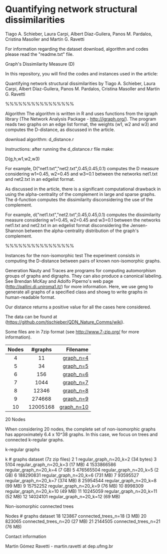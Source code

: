 # Quantifying network structural dissimilarities 

Tiago A. Schieber, Laura Carpi, Albert Díaz-Guilera, Panos M. Pardalos, Cristina Masoller and Martín G. Ravetti

For information regarding the dataset download, algorithm and codes please read the "readme.txt" file.

Graph's Dissimilarity Measure  (D)


In this repository, you will find the codes and instances used in the article:

Quantifying network structural dissimilarities by Tiago A. Schieber, Laura Carpi, Albert Díaz-Guilera, Panos M. Pardalos, Cristina Masoller and Martín G. Ravetti


%%%%%%%%%%%%%%%%

Algorithm
The algorithm is written in R and uses functions from the igraph library (The Network Analysis Package - http://igraph.org/). The program reads two graphs on an edge list format, the weights (w1, w2 and w3) and computes the D-distance, as discussed in the article. 

download algorithm: d_distance.r

Instructions: after running the d_distance.r file make:

D(g,h,w1,w2,w3)

For example, D("net1.txt","net2.txt",0.45,0.45,0.1) computes the D measure considering w1=0.45, w2=0.45 and w3=0.1 between the networks net1.txt and net2.txt in an edgelist format.

As discussed in the article, there is a significant computational drawback in using the alpha-centrality of the complement in large and sparse graphs. The d-function computes the dissimilarity disconsidering the use of the complement. 

For example, d("net1.txt","net2.txt",0.45,0.45,0.1) computes the dissimilarity measure considering w1=0.45, w2=0.45 and w3=0.1 between the networks net1.txt and net2.txt in an edgelist format disconsidering the Jensen-Shannon between the alpha-centrality distribution of the graph's complement.


%%%%%%%%%%%%%%%%

Instances for the non-isomorphic test
The experiment consists in computing the D-distance between pairs of known non-isomorphic graphs.  

Generation
Nauty and Traces are programs for computing automorphism groups of graphs and digraphs. They can also produce a canonical labeling. See Brendan McKay and Adolfo Piperno's web page (http://pallini.di.uniroma1.it/) for more information.
Here, we use geng to generate all graphs of a specified class and showg to write graphs in human-readable format.

Our distance returns a positive value for all the cases here considered.

The data can be found at (https://github.com/tischieber/QDN_Nature_Comms/wiki).

Some files are in 7zip format (see http://www.7-zip.org/ for more information).


|Nodes| #graphs| Filename  |
|:-------------:|:-------------:| -----:| 
| 4 | 11|[graph_n=4](https://drive.google.com/file/d/0B92qPSf2Wn1LYnk0b0IteW9ISXM/view) |
|5|34|[graph_n=5](https://drive.google.com/file/d/0B92qPSf2Wn1LZDFYYmVES01WZEk/view)|
|6|156|[graph_n=6](https://drive.google.com/file/d/0B92qPSf2Wn1LdGRZR1diNy1DYUk/view)|
|7|1044|[graph_n=7](https://drive.google.com/file/d/0B92qPSf2Wn1LNk4ySVVJOGo5cEE/view)|
|8|12346|[graph_n=8](https://drive.google.com/file/d/0B92qPSf2Wn1Ld1lZeW83X0pENm8/view)|
|9|274668|[graph_n=9](https://drive.google.com/file/d/0B92qPSf2Wn1LNC1GX1RIdG1xUk0/view)|
|10|12005168|[graph_n=10](https://drive.google.com/file/d/0B92qPSf2Wn1LNzVQQjJ2VjhRWFE/view)|


20 Nodes

When considering 20 nodes, the complete set of non-isomorphic graphs has approximately 6.4 x 10^38 graphs. In this case, we focus on trees and connected k-regular graphs. 

k-regular graphs


k	 # graphs
	  dataset           (7z zip files)
2 
	1 	        regular_graph_n=20_k=2   (34 bytes)
3	5104            regular_graph_n=20_k=3   (17 MB)
4	1533866586 	regular_graph_n=20_k=4   (7 GB)
5	476565504 	regular_graph_n=20_k=5   (2 GB)
6	188290831 	regular_graph_n=20_k=6   (731 MB)
7	93595527 	regular_graph_n=20_k=7   (374 MB)
8	25954544 	regular_graph_n=20_k=8   (99 MB)
9	15752252 	regular_graph_n=20_k=9   (76 MB)
10	8998309 	regular_graph_n=20_k=10  (49 MB)
11	10245059 	regular_graph_n=20_k=11  (52 MB)
12 	14024101	regular_graph_n=20_k=12  (69 MB) 


Non-isomorphic connected trees


Nodes	 # graphs
	  dataset
18 	123867 	    connected_trees_n=18 (3 MB) 
20 	823065	    connected_trees_n=20 (27 MB) 
21	2144505	    connected_trees_n=21 (76 MB)
 


Contact information

Martin Gómez Ravetti - martin.ravetti at dep.ufmg.br
